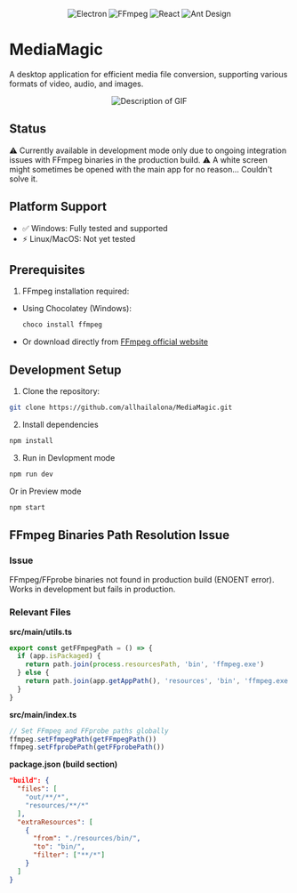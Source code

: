 <div align="center">
  
![Electron](https://img.shields.io/badge/Electron-47848F?style=for-the-badge&logo=electron&logoColor=white)
![FFmpeg](https://img.shields.io/badge/FFmpeg-007808?style=for-the-badge&logo=ffmpeg&logoColor=white)
![React](https://img.shields.io/badge/React-61DAFB?style=for-the-badge&logo=react&logoColor=black)
![Ant Design](https://img.shields.io/badge/Ant%20Design-0170FE?style=for-the-badge&logo=ant-design&logoColor=white)

</div>

# MediaMagic

A desktop application for efficient media file conversion, supporting various formats of video, audio, and images.

<div align="center">
  <img src="./assets/new_output.gif" alt="Description of GIF" />
</div>

## Status

⚠️ Currently available in development mode only due to ongoing integration issues with FFmpeg binaries in the production build.
⚠️ A white screen might sometimes be opened with the main app for no reason... Couldn't solve it.

## Platform Support

- ✅ Windows: Fully tested and supported
- ⚡ Linux/MacOS: Not yet tested

## Prerequisites

1. FFmpeg installation required:

- Using Chocolatey (Windows):
  ```bash
  choco install ffmpeg
  ```
- Or download directly from [FFmpeg official website](https://ffmpeg.org/download.html)

## Development Setup

1. Clone the repository:

```bash
git clone https://github.com/allhailalona/MediaMagic.git
```

2. Install dependencies

```bash
npm install
```

3. Run in Devlopment mode

```bash
npm run dev
```

Or in Preview mode

```bash
npm start
```

## **FFmpeg Binaries Path Resolution Issue**

### Issue

FFmpeg/FFprobe binaries not found in production build (ENOENT error). Works in development but fails in production.

### Relevant Files

**src/main/utils.ts**

```typescript
export const getFFmpegPath = () => {
  if (app.isPackaged) {
    return path.join(process.resourcesPath, 'bin', 'ffmpeg.exe')
  } else {
    return path.join(app.getAppPath(), 'resources', 'bin', 'ffmpeg.exe')
  }
}
```

**src/main/index.ts**

```typescript
// Set FFmpeg and FFprobe paths globally
ffmpeg.setFfmpegPath(getFFmpegPath())
ffmpeg.setFfprobePath(getFFprobePath())
```

**package.json (build section)**

```json
"build": {
  "files": [
    "out/**/*",
    "resources/**/*"
  ],
  "extraResources": [
    {
      "from": "./resources/bin/",
      "to": "bin/",
      "filter": ["**/*"]
    }
  ]
}
```
